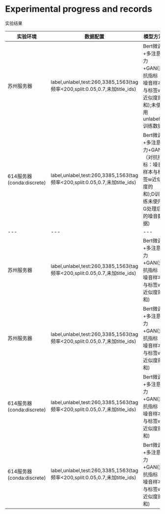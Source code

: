 # Experimental progress and records

实验结果

|实验环境|数据配置|模型方法|训练参数|实验结果|
|---|---|---|---|---|
|苏州服务器|label,unlabel,test:260,3385,1563(tag频率<200,split:0.05,0.7,未加title_ids)|Bert微调+多注意力+GAN(对抗指标：噪音样本与标签w近似度的和);未使用unlabel训练数据|epoch:20,epoch_step:13;batch-size:4;optimizer:SGD;learning-rate:G0.001,D0.1,B0.001|38.292  37.583  38.411  38.042  37.163  35.323  34.915  37.344|
|614服务器(conda:discrete)|label,unlabel,test:260,3385,1563(tag频率<200,split:0.05,0.7,未加title_ids)|Bert微调+多注意力+GAN（对抗指标：噪音样本与标签w近似度的和);D训练未使用G处理后的噪音数据)|epoch:20,epoch_step:13;batch-size:4;optimizer:SGD;learning-rate:G0.001,D0.1,B0.001|47.369  46.496|
|---|---|---|---|---|
|苏州服务器|label,unlabel,test:260,3385,1563(tag频率<200,split:0.05,0.7,未加title_ids)|Bert微调+多注意力+GAN(对抗指标：噪音样本与标签w近似度的和)|epoch:20,epoch_step:13;batch-size:4;optimizer:SGD;learning-rate:G0.001,D0.1,B0.001|47.665  46.156  48.494(还在微涨)  47.790(还在微涨)|
|苏州服务器|label,unlabel,test:260,3385,1563(tag频率<200,split:0.05,0.7,未加title_ids)|Bert微调+多注意力+GAN(对抗指标：噪音样本与标签w近似度的和)|epoch:50,epoch_step:20;batch-size:4;optimizer:SGD;learning-rate:G0.001,D0.1,B0.001|51.008  51.994  49.915  51.133|
|614服务器(conda:discrete)|label,unlabel,test:260,3385,1563(tag频率<200,split:0.05,0.7,未加title_ids)|Bert微调+多注意力+GAN(对抗指标：噪音样本与标签w近似度的和)|epoch:20,epoch_step:13;batch-size:4;optimizer:SGD;learning-rate:G0.001,D0.1,B0.001|50.9  47.756|
|614服务器(conda:discrete)|label,unlabel,test:260,3385,1563(tag频率<200,split:0.05,0.7,未加title_ids)|Bert微调+多注意力+GAN(对抗指标：噪音样本与标签w近似度的和)|epoch:50,epoch_step:20;batch-size:4;optimizer:SGD;learning-rate:G0.001,D0.1,B0.001|51.422  51.364|

